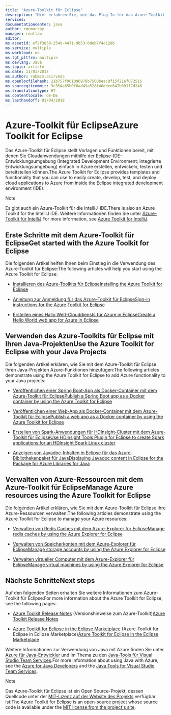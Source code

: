 ```yaml
---
title: "Azure-Toolkit für Eclipse"
description: "Hier erfahren Sie, wie das Plug-In für das Azure-Toolkit für Eclipse Sie beim Erstellen und Bereitstellen von Cloudanwendungen in Azure unterstützt."
services: 
documentationcenter: java
author: rmcmurray
manager: routlaw
editor: 
ms.assetid: ef2f3839-2549-4471-9b53-0deb7f4c128b
ms.service: multiple
ms.workload: na
ms.tgt_pltfrm: multiple
ms.devlang: Java
ms.topic: article
ms.date: 11/01/2017
ms.author: robmcm;asirveda
ms.openlocfilehash: 21b757f961096970b7560beac9f15f216f072516
ms.sourcegitcommit: 9c354a65b0f8ad49a528f40ddee647b091f7d246
ms.translationtype: HT
ms.contentlocale: de-DE
ms.lasthandoff: 01/04/2018
---
```

# <a name="azure-toolkit-for-eclipse"></a><span data-ttu-id="699ff-103">Azure-Toolkit für Eclipse</span><span class="sxs-lookup"><span data-stu-id="699ff-103">Azure Toolkit for Eclipse</span></span>

<span data-ttu-id="699ff-104">Das Azure-Toolkit für Eclipse stellt Vorlagen und Funktionen bereit, mit denen Sie Cloudanwendungen mithilfe der Eclipse-IDE-Entwicklungsumgebung (Integrated Development Environment; integrierte Entwicklungsumgebung) einfach in Azure erstellen, entwickeln, testen und bereitstellen können.</span><span class="sxs-lookup"><span data-stu-id="699ff-104">The Azure Toolkit for Eclipse provides templates and functionality that you can use to easily create, develop, test, and deploy cloud  applications to Azure from inside the Eclipse integrated development environment (IDE).</span></span>

> [!NOTE]
> 
> <span data-ttu-id="699ff-105">Es gibt auch ein Azure-Toolkit für die IntelliJ-IDE.</span><span class="sxs-lookup"><span data-stu-id="699ff-105">There is also an Azure Toolkit for the IntelliJ IDE.</span></span> <span data-ttu-id="699ff-106">Weitere Informationen finden Sie unter [Azure-Toolkit für IntelliJ](../intellij/azure-toolkit-for-intellij.md).</span><span class="sxs-lookup"><span data-stu-id="699ff-106">For more information, see [Azure Toolkit for IntelliJ](../intellij/azure-toolkit-for-intellij.md).</span></span>
> 

## <a name="get-started-with-the-azure-toolkit-for-eclipse"></a><span data-ttu-id="699ff-107">Erste Schritte mit dem Azure-Toolkit für Eclipse</span><span class="sxs-lookup"><span data-stu-id="699ff-107">Get started with the Azure Toolkit for Eclipse</span></span>
<span data-ttu-id="699ff-108">Die folgenden Artikel helfen Ihnen beim Einstieg in die Verwendung des Azure-Toolkit für Eclipse:</span><span class="sxs-lookup"><span data-stu-id="699ff-108">The following articles will help you start using the Azure Toolkit for Eclipse:</span></span>

* [<span data-ttu-id="699ff-109">Installieren des Azure-Toolkits für Eclipse</span><span class="sxs-lookup"><span data-stu-id="699ff-109">Installing the Azure Toolkit for Eclipse</span></span>](azure-toolkit-for-eclipse-installation.md)

* [<span data-ttu-id="699ff-110">Anleitung zur Anmeldung für das Azure-Toolkit für Eclipse</span><span class="sxs-lookup"><span data-stu-id="699ff-110">Sign-in instructions for the Azure Toolkit for Eclipse</span></span>](azure-toolkit-for-eclipse-sign-in-instructions.md)

* [<span data-ttu-id="699ff-111">Erstellen eines Hallo Welt-Clouddiensts für Azure in Eclipse</span><span class="sxs-lookup"><span data-stu-id="699ff-111">Create a Hello World web app for Azure in Eclipse</span></span>](azure-toolkit-for-eclipse-create-hello-world-web-app.md)

## <a name="use-the-azure-toolkit-for-eclipse-with-your-java-projects"></a><span data-ttu-id="699ff-112">Verwenden des Azure-Toolkits für Eclipse mit Ihren Java-Projekten</span><span class="sxs-lookup"><span data-stu-id="699ff-112">Use the Azure Toolkit for Eclipse with your Java Projects</span></span>
<span data-ttu-id="699ff-113">Die folgenden Artikel erklären, wie Sie mit dem Azure-Toolkit für Eclipse Ihren Java-Projekten Azure-Funktionen hinzufügen:</span><span class="sxs-lookup"><span data-stu-id="699ff-113">The following articles demonstrate using the Azure Toolkit for Eclipse to add Azure functionality to your Java projects:</span></span>

* [<span data-ttu-id="699ff-114">Veröffentlichen einer Spring Boot-App als Docker-Container mit dem Azure-Toolkit für Eclipse</span><span class="sxs-lookup"><span data-stu-id="699ff-114">Publish a Spring Boot app as a Docker container by using the Azure Toolkit for Eclipse</span></span>](azure-toolkit-for-eclipse-publish-spring-boot-docker-app.md)

* [<span data-ttu-id="699ff-115">Veröffentlichen einer Web-App als Docker-Container mit dem Azure-Toolkit für Eclipse</span><span class="sxs-lookup"><span data-stu-id="699ff-115">Publish a web app as a Docker container by using the Azure Toolkit for Eclipse</span></span>](azure-toolkit-for-eclipse-publish-as-docker-container.md)

* [<span data-ttu-id="699ff-116">Erstellen von Spark-Anwendungen für HDInsight-Cluster mit dem Azure-Toolkit für Eclipse</span><span class="sxs-lookup"><span data-stu-id="699ff-116">Use HDInsight Tools Plugin for Eclipse to create Spark applications for an HDInsight Spark Linux cluster</span></span>](/azure/hdinsight/hdinsight-apache-spark-eclipse-tool-plugin)

* [<span data-ttu-id="699ff-117">Anzeigen von Javadoc-Inhalten in Eclipse für das Azure-Bibliothekenpaket für Java</span><span class="sxs-lookup"><span data-stu-id="699ff-117">Displaying Javadoc content in Eclipse for the Package for Azure Libraries for Java</span></span>](azure-toolkit-for-eclipse-displaying-javadoc-content-for-azure-libraries.md)

## <a name="manage-azure-resources-using-the-azure-toolkit-for-eclipse"></a><span data-ttu-id="699ff-118">Verwalten von Azure-Ressourcen mit dem Azure-Toolkit für Eclipse</span><span class="sxs-lookup"><span data-stu-id="699ff-118">Manage Azure resources using the Azure Toolkit for Eclipse</span></span>
<span data-ttu-id="699ff-119">Die folgenden Artikel erklären, wie Sie mit dem Azure-Toolkit für Eclipse Ihre Azure-Ressourcen verwalten:</span><span class="sxs-lookup"><span data-stu-id="699ff-119">The following articles demonstrate using the Azure Toolkit for Eclipse to manage your Azure resources:</span></span>

* [<span data-ttu-id="699ff-120">Verwalten von Redis Caches mit dem Azure-Explorer für Eclipse</span><span class="sxs-lookup"><span data-stu-id="699ff-120">Manage redis caches by using the Azure Explorer for Eclipse</span></span>](azure-toolkit-for-eclipse-managing-redis-caches-using-azure-explorer.md)

* [<span data-ttu-id="699ff-121">Verwalten von Speicherkonten mit dem Azure-Explorer für Eclipse</span><span class="sxs-lookup"><span data-stu-id="699ff-121">Manage storage accounts by using the Azure Explorer for Eclipse</span></span>](azure-toolkit-for-eclipse-managing-storage-accounts-using-azure-explorer.md)

* [<span data-ttu-id="699ff-122">Verwalten virtueller Computer mit dem Azure-Explorer für Eclipse</span><span class="sxs-lookup"><span data-stu-id="699ff-122">Manage virtual machines by using the Azure Explorer for Eclipse</span></span>](azure-toolkit-for-eclipse-managing-virtual-machines-using-azure-explorer.md)

## <a name="next-steps"></a><span data-ttu-id="699ff-123">Nächste Schritte</span><span class="sxs-lookup"><span data-stu-id="699ff-123">Next steps</span></span>

<span data-ttu-id="699ff-124">Auf den folgenden Seiten erhalten Sie weitere Informationen zum Azure-Toolkit für Eclipse:</span><span class="sxs-lookup"><span data-stu-id="699ff-124">For more information about the Azure Toolkit for Eclipse, see the following pages:</span></span>

* <span data-ttu-id="699ff-125">[Azure Toolkit Release Notes](https://github.com/Microsoft/azure-tools-for-java/releases) (Versionshinweise zum Azure-Toolkit)</span><span class="sxs-lookup"><span data-stu-id="699ff-125">[Azure Toolkit Release Notes](https://github.com/Microsoft/azure-tools-for-java/releases)</span></span>

* <span data-ttu-id="699ff-126">[Azure Toolkit for Eclipse in the Eclipse Marketplace](http://marketplace.eclipse.org/content/azure-toolkit-eclipse) (Azure-Toolkit für Eclipse in Eclipse Marketplace)</span><span class="sxs-lookup"><span data-stu-id="699ff-126">[Azure Toolkit for Eclipse in the Eclipse Marketplace](http://marketplace.eclipse.org/content/azure-toolkit-eclipse)</span></span>

<span data-ttu-id="699ff-127">Weitere Informationen zur Verwendung von Java mit Azure finden Sie unter [Azure für Java-Entwickler](https://docs.microsoft.com/java/azure/) und im Thema zu den [Java-Tools für Visual Studio Team Services](https://java.visualstudio.com/).</span><span class="sxs-lookup"><span data-stu-id="699ff-127">For more information about using Java with Azure, see the [Azure for Java Developers](https://docs.microsoft.com/java/azure/) and the [Java Tools for Visual Studio Team Services](https://java.visualstudio.com/).</span></span>

<!-- [!INCLUDE [azure-toolkit-for-eclipse-additional-resources](../includes/azure-toolkit-for-eclipse-additional-resources.md)] -->

> [!NOTE]
> 
> <span data-ttu-id="699ff-128">Das Azure-Toolkit für Eclipse ist ein Open Source-Projekt, dessen Quellcode unter der [MIT-Lizenz auf der Website des Projekts](https://github.com/microsoft/azure-tools-for-java) verfügbar ist:</span><span class="sxs-lookup"><span data-stu-id="699ff-128">The Azure Toolkit for Eclipse is an open-source project whose source code is available under the [MIT license from the project's site](https://github.com/microsoft/azure-tools-for-java).</span></span>
> 

<!-- URL List -->

[Azure for Java Developers]: https://docs.microsoft.com/java/azure
[Java Tools for Visual Studio Team Services]: https://java.visualstudio.com/

<!-- Temporarily Deprecated URLs -->

<!-- [Deploying large deployments](azure-toolkit-for-eclipse-deploying-large-deployments.md) -->
<!-- [How to Maintain Session Data with Session Affinity]: http://go.microsoft.com/fwlink/?LinkID=699539 -->
<!-- [How to Use Co-located Caching]: http://go.microsoft.com/fwlink/?LinkID=699542 -->
<!-- [How to Use Dedicated Caching]: http://go.microsoft.com/fwlink/?LinkID=699543 -->
<!-- [How to Use JMS with AMQP 1.0 in Azure with Eclipse]: http://go.microsoft.com/fwlink/?LinkID=699544 -->
<!-- [How to Use SSL Offloading]: http://go.microsoft.com/fwlink/?LinkID=699545 -->
<!-- [SSL Offloading]: http://go.microsoft.com/fwlink/?LinkID=699549 -->
<!-- [Using the Azure Service Runtime Library in JSP]: http://go.microsoft.com/fwlink/?LinkID=699551 -->
<!-- [How to Authenticate Web Users with Azure Access Control Service Using Eclipse]: /azure/active-directory/active-directory-java-authenticate-users-access-control-eclipse.md -->
<!-- [Debug a Java Web App on Azure in Eclipse]: /azure/app-service-web/app-service-web-debug-java-web-app-in-eclipse.md -->
<!-- [Debugging Azure Applications in Eclipse]: azure-toolkit-for-eclipse-debugging-azure-applications.md -->

<!-- Legacy MSDN URL = https://msdn.microsoft.com/library/azure/hh694271.aspx -->
